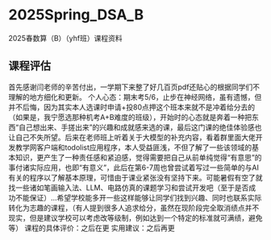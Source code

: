 # 2025Spring_DSA_B
2025春数算（B）（yhf班）课程资料
## 课程评估
首先感谢闫老师的辛苦付出，一学期下来整了好几百页pdf还贴心的根据同学们不理解的地方细化和更新。
个人心态：期末考5/6，止步在神经网络，虽有遗憾，但并不后悔，因为其实本人选课时申请+投80点押这个班本来就不是冲着给分去的（如果是，我宁愿选那种机考A+B难度的班级），开始时的心态就是奔着一种把东西“自己想出来、手搓出来”的兴趣和成就感来选的课，最后这门课的绝佳体验感也让自己不失所望。后来在老师班上听着关于大模型的补充内容，看着群里面大佬开发教学网客户端和todolist应用程序，本人受益匪浅，不但了解了一些该领域的基本知识，更产生了一种责任感和紧迫感，觉得需要把自己从前单纯觉得“有意思”的事付诸实际应用，也即“有意义”，此后在第6-7周也曾尝试着写过一些简单的与AI有关的程序以了解基本原理，可惜由于课业紧张没有坚持下来。可能暑假有空了就找一些诸如笔画输入法、LLM、电路仿真的课题学习和尝试开发吧（至于是否成功不能保证）...希望学校能多开一些这样能够让同学们找到兴趣、同时也联系实际转化为志趣的课程，（有人提到很多人追求给分，虽然在现阶段完全取消绩点并不现实，但是建议学校可以考虑改等级制，例如达到一个特定的标准就可满绩，避免等）
课程的具体评价：之后在更
实用建议：之后再更
